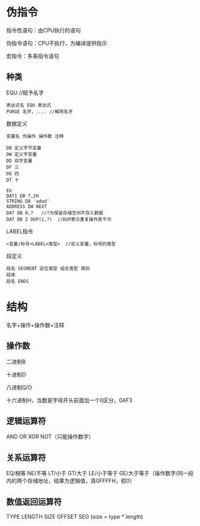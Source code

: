 # 伪指令

指令性语句：由CPU执行的语句

伪指令语句：CPU不执行，为编译提供指示

宏指令：多条指令语句

## 种类

EQU //赋予名字

```
表达式名 EQU 表达式
PURGE 名字，.... //解除名字
```



数据定义

```
变量名 伪操作 操作数 注释

DB 定义字节变量
DW 定义字变量
DD 双字变量
DF 三
DQ 四
DT 十

EG
DAT1 DB 7,2H
STRING DB 'adad'
ADDRESS DW NEXT
DAT DB 0,?   //?为保留存储空间不存入数据
DAT	DB 2 DUP(1,?)  //DUP表示重复操作若干次
```

LABEL指令

```
<变量/标号>LABEL<类型>  //定义变量，标号的类型
```

段定义

```
段名 SEGMENT 定位类型 组合类型 类别
段体
段名 ENDS
```



# 结构

名字+操作+操作数+注释

## 操作数

二进制B

十进制D

八进制Q/O

十六进制H，当数是字母开头前面加一个0区分，0AF3

## 逻辑运算符

AND OR XOR NOT（只能操作数字）

## 关系运算符

EQ/相等 NE/不等 LT/小于 GT/大于 LE/小于等于 GE/大于等于（操作数字/同一段内的两个存储地址，结果为逻辑值，真0FFFFH，假0）

## 数值返回运算符

TYPE  LENGTH SIZE OFFSET SEG (size = type * length)





